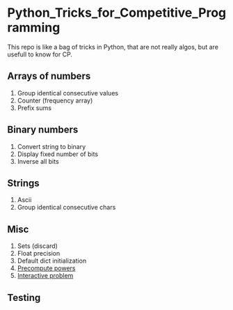 # Python_Tricks_for_Competitive_Programming
This repo is like a bag of tricks in Python, that are not really algos, but are usefull to know for CP.

## Arrays of numbers
1. Group identical consecutive values
2. Counter (frequency array)
3. Prefix sums

## Binary numbers
1. Convert string to binary
2. Display fixed number of bits
3. Inverse all bits

## Strings
1. Ascii
2. Group identical consecutive chars


## Misc
1. Sets (discard)
2. Float precision
3. Default dict initialization
4. [Precompute powers](https://github.com/IAbeteEtMechante/Python_Tricks_for_Competitive_Programming/blob/main/Misc/precompute_powers.py)
5. [Interactive problem](https://github.com/IAbeteEtMechante/Python_Tricks_for_Competitive_Programming/blob/main/Misc/interactive.py)

## Testing

